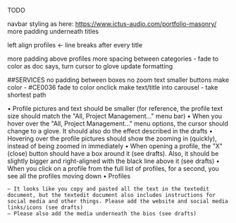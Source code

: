 TODO

navbar styling as here: https://www.ictus-audio.com/portfolio-masonry/
more padding underneath titles

left align profiles <-
line breaks after every title

more padding above profiles
more spacing between categories - fade to color as doc says, turn cursor to glove
update formatting

##SERVICES
no padding between boxes
no zoom text
smaller buttons
make color - #CE0036
fade to color onclick
make text/title into carousel - take shortest path

• Profile pictures and text should be smaller (for reference, the profile text size should match the "All, Project Management..." menu bar)
• When you hover over the "All, Project Management..." menu options, the cursor should change to a glove. It should also do the effect described in the drafts
• Hovering over the profile pictures should show the zooming in (quickly), instead of being zoomed in immediately
• When opening a profile, the "X" (close) button should have a box around it (see drafts). Also, it should be slightly bigger and right-aligned with the black line above it (see drafts)
• When you click on a profile from the full list of profiles, for a second, you see all the profiles moving down
• Profiles

    — It looks like you copy and pasted all the text in the textedit document, but the textedit document also includes instructions for social media and other things. Please add the website and social media links/icons (see drafts)
    — Please also add the media underneath the bios (see drafts)